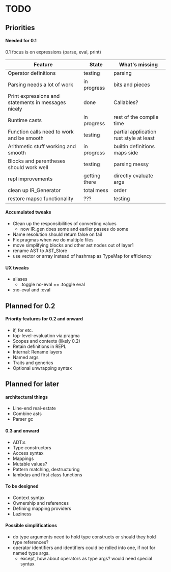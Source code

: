 # TODO

## Priorities

#### Needed for 0.1

0.1 focus is on expressions (parse, eval, print)

| Feature                                               | State     | What's missing |
| ---                                                   | ---       | ---            |
| Operator definitions                                  | testing   | parsing        |
| Parsing needs a lot of work                           | in progress | bits and pieces |
| Print expressions and statements in messages nicely   | done | Callables? |
| Runtime casts                               | in progress | rest of the compile time |
| Function calls need to work and be smooth | testing | partial application rust style at least |
| Arithmetic stuff working and smooth  | in progress | builtin definitions maps side |
| Blocks and parentheses should work well               | testing | parsing messy |
| repl improvements                                     | getting there | directly evaluate args |
| clean up IR_Generator                                 | total mess | order |
| restore mapsc functionality                           | ???       | testing |

#### Accumulated tweaks

- Clean up the responsibilities of converting values
    - now IR_gen does some and earlier passes do some
- Name resolution should return false on fail
- Fix pragmas when we do multiple files
- move simplifying blocks and other ast nodes out of layer1
- rename AST to AST_Store
- use vector or array instead of hashmap as TypeMap for efficiency

#### UX tweaks

- aliases
    - :toggle no-eval == :toggle eval
- :no-eval and :eval

## Planned for 0.2

#### Priority features for 0.2 and onward

- if, for etc.
- top-level-evaluation via pragma
- Scopes and contexts (likely 0.2)
- Retain definitions in REPL
- Internal: Rename layers
- Named args
- Traits and generics
- Optional unwrapping syntax

## Planned for later

#### architectural things

- Line-end real-estate
- Combine asts
- Parser gc

#### 0.3 and onward

- ADT:s
- Type constructors
- Access syntax
- Mappings
- Mutable values?
- Pattern matching, destructuring
- lambdas and first class functions

#### To be designed

- Context syntax
- Ownership and references
- Defining mapping providers
- Laziness


#### Possible simplifications

- do type arguments need to hold type constructs or should they hold type references?
- operator identifiers and identifiers could be rolled into one, if not for named type args.
    - except, how about operators as type args? would need special syntax
